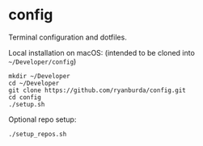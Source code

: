 # config

Terminal configuration and dotfiles.

Local installation on macOS: (intended to be cloned into `~/Developer/config`)
```
mkdir ~/Developer
cd ~/Developer
git clone https://github.com/ryanburda/config.git
cd config
./setup.sh
```

Optional repo setup:
```
./setup_repos.sh
```

